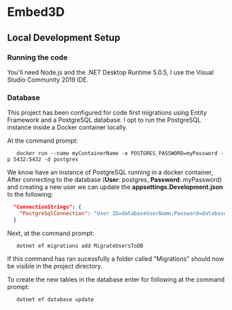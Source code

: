 # Embed3D

## Local Development Setup
### Running the code
You'll need Node.js and the .NET Desktop Runtime 5.0.5, I use the Visual Studio Community 2019 IDE.

### Database
This project has been configured for code first migrations using Entity Framework and a PostgreSQL database. I opt to run the PostgreSQL instance inside a Docker container locally.

At the command prompt:

```console
   docker run --name myContainerName -e POSTGRES_PASSWORD=myPassword -p 5432:5432 -d postgres
```

We know have an instance of PostgreSQL running in a docker container, After connecting to the database (**User**: postgres, **Password**: myPassword) and creating a new user we can update the **appsettings.Development.json** to the following:

```json
  "ConnectionStrings": {
    "PostgreSqlConnection": "User ID=databaseUserName;Password=databasePassword;Host=localhost;Port=5432;Database=embed3d;Pooling=true;"
  }
```

Next, at the command prompt:

```console
   dotnet ef migrations add MigrateUsersToDB
```

If this command has ran sucessfully a folder called "Migrations" should now be visible in the project directory.

To create the new tables in the database enter for following at the command prompt:

```console
   dotnet ef database update
```
